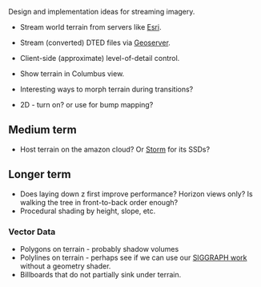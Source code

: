 Design and implementation ideas for streaming imagery.

* Stream world terrain from servers like [Esri](http://resources.arcgis.com/content/imagery/10.0/world_elevation).
* Stream (converted) DTED files via [Geoserver](http://geoserver.org).

* Client-side (approximate) level-of-detail control.
* Show terrain in Columbus view.
* Interesting ways to morph terrain during transitions?
* 2D - turn on?  or use for bump mapping?

## Medium term

* Host terrain on the amazon cloud?  Or [Storm](http://www.stormondemand.com/) for its SSDs?

## Longer term

* Does laying down z first improve performance?  Horizon views only?  Is walking the tree in front-to-back order enough?
* Procedural shading by height, slope, etc.

### Vector Data

* Polygons on terrain - probably shadow volumes
* Polylines on terrain - perhaps see if we can use our [SIGGRAPH work](http://blogs.agi.com/agi/2011/04/25/a-screen-space-approach-to-rendering-polylines-on-terrain/) without a geometry shader.
* Billboards that do not partially sink under terrain.